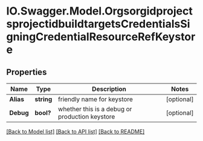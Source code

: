 # IO.Swagger.Model.OrgsorgidprojectsprojectidbuildtargetsCredentialsSigningCredentialResourceRefKeystore
## Properties

Name | Type | Description | Notes
------------ | ------------- | ------------- | -------------
**Alias** | **string** | friendly name for keystore | [optional] 
**Debug** | **bool?** | whether this is a debug or production keystore | [optional] 

[[Back to Model list]](../README.md#documentation-for-models) [[Back to API list]](../README.md#documentation-for-api-endpoints) [[Back to README]](../README.md)

